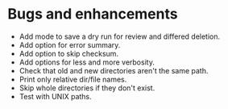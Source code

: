 # Bugs and enhancements

  - Add mode to save a dry run for review and differed deletion.
  - Add option for error summary.
  - Add option to skip checksum.
  - Add options for less and more verbosity.
  - Check that old and new directories aren't the same path.
  - Print only relative dir/file names.
  - Skip whole directories if they don't exist.
  - Test with UNIX paths.
